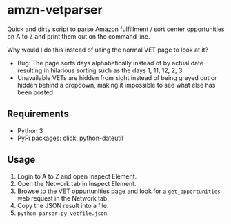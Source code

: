 # amzn-vetparser
Quick and dirty script to parse Amazon fulfillment / sort center opportunities on A to Z and print them out on the command line.

Why would I do this instead of using the normal VET page to look at it?
* Bug: The page sorts days alphabetically instead of by actual date resulting in hilarious sorting such as the days 1, 11, 12, 2, 3.
* Unavailable VETs are hidden from sight instead of being greyed out or hidden behind a dropdown, making it impossible to see what else has been posted.

## Requirements
* Python 3
* PyPi packages: click, python-dateutil

## Usage
1. Login to A to Z and open Inspect Element.
2. Open the Network tab in Inspect Element.
3. Browse to the VET oppurtunities page and look for a `get_opportunities` web request in the Network tab.
4. Copy the JSON result into a file.
5. `python parser.py vetfile.json`
